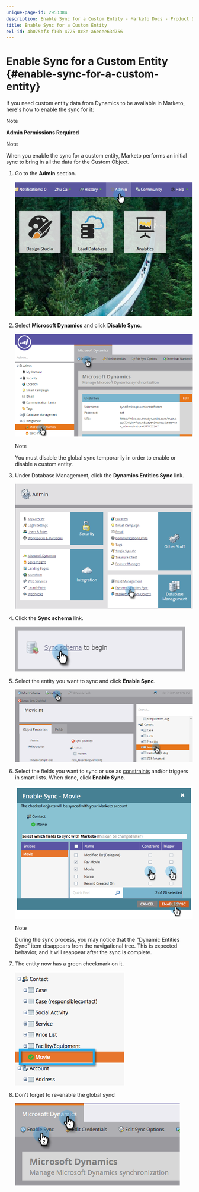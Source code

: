 ```yaml
---
unique-page-id: 2953384
description: Enable Sync for a Custom Entity - Marketo Docs - Product Documentation
title: Enable Sync for a Custom Entity
exl-id: 4b075bf3-f10b-4725-8c8e-a6ecee63d756
---
```

# Enable Sync for a Custom Entity {#enable-sync-for-a-custom-entity}

If you need custom entity data from Dynamics to be available in Marketo, here's how to enable the sync for it:

>[!NOTE]
>
>**Admin Permissions Required**

>[!NOTE]
>
>When you enable the sync for a custom entity, Marketo performs an initial sync to bring in all the data for the Custom Object.

1. Go to the **Admin** section.

   ![](assets/enable-sync-for-a-custom-entity-1.png)

1. Select **Microsoft Dynamics** and click **Disable Sync**.

   ![](assets/enable-sync-for-a-custom-entity-2.png)

   >[!NOTE]
   >
   >You must disable the global sync temporarily in order to enable or disable a custom entity.

1. Under Database Management, click the **Dynamics Entities Sync** link.

   ![](assets/enable-sync-for-a-custom-entity-3.png)

1. Click the **Sync schema** link.

   ![](assets/enable-sync-for-a-custom-entity-4.png)

1. Select the entity you want to sync and click **Enable Sync**.

   ![](assets/enable-sync-for-a-custom-entity-5.png)

1. Select the fields you want to sync or use as [constraints](/help/marketo/product-docs/core-marketo-concepts/smart-lists-and-static-lists/using-smart-lists/add-a-constraint-to-a-smart-list-filter.md) and/or triggers in smart lists. When done, click **Enable Sync**.

   ![](assets/enable-sync-for-a-custom-entity-6.png)

   >[!NOTE]
   >
   >During the sync process, you may notice that the "Dynamic Entities Sync" item disappears from the navigational tree. This is expected behavior, and it will reappear after the sync is complete.

1. The entity now has a green checkmark on it.

   ![](assets/enable-sync-for-a-custom-entity-7.png)

1. Don't forget to re-enable the global sync!

   ![](assets/enable-sync-for-a-custom-entity-8.png)

